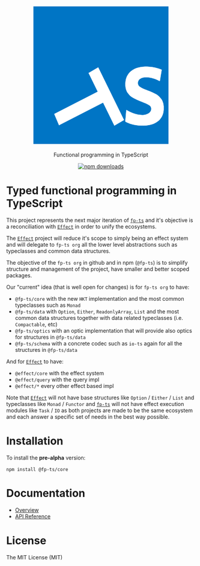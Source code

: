 <h3 align="center">
  <a href="https://fp-ts.github.io/core/">
    <img src="./docs/fp-ts-logo.png">
  </a>
</h3>

<p align="center">
Functional programming in TypeScript
</p>

<p align="center">
  <a href="https://www.npmjs.com/package/@fp-ts/core">
    <img src="https://img.shields.io/npm/dm/@fp-ts/core.svg" alt="npm downloads" height="20">
  </a>
</p>

# Typed functional programming in TypeScript

This project represents the next major iteration of [`fp-ts`](https://github.com/gcanti/fp-ts) and it's objective is a reconciliation with [`Effect`](https://github.com/Effect-TS) in order to unify the ecosystems.

The [`Effect`](https://github.com/Effect-TS) project will reduce it's scope to simply being an effect system and will delegate to `fp-ts org` all the lower level abstractions such as typeclasses and common data structures.

The objective of the `fp-ts org` in github and in npm (`@fp-ts`) is to simplify structure and management of the project, have smaller and better scoped packages.

Our "current" idea (that is well open for changes) is for `fp-ts org` to have:

- `@fp-ts/core` with the new `HKT` implementation and the most common typeclasses such as `Monad`
- `@fp-ts/data` with `Option`, `Either`, `ReadonlyArray`, `List` and the most common data structures together with data related typeclasses (i.e. `Compactable`, etc)
- `@fp-ts/optics` with an optic implementation that will provide also optics for structures in `@fp-ts/data`
- `@fp-ts/schema` with a concrete codec such as `io-ts` again for all the structures in `@fp-ts/data`

And for [`Effect`](https://github.com/Effect-TS) to have:

- `@effect/core` with the effect system
- `@effect/query` with the query impl
- `@effect/*` every other effect based impl

Note that [`Effect`](https://github.com/Effect-TS) will not have base structures like `Option` / `Either` / `List` and typeclasses like `Monad` / `Functor` and [`fp-ts`](https://github.com/fp-ts) will not have effect execution modules like `Task` / `IO` as both projects are made to be the same ecosystem and each answer a specific set of needs in the best way possible.

# Installation

To install the **pre-alpha** version:

```
npm install @fp-ts/core
```

# Documentation

- [Overview](./Overview.md)
- [API Reference](https://fp-ts.github.io/core/)

# License

The MIT License (MIT)
